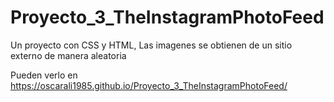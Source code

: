 # Proyecto_3_TheInstagramPhotoFeed

Un proyecto con CSS y HTML, Las imagenes se obtienen de un sitio externo de manera aleatoria

Pueden verlo en https://oscarali1985.github.io/Proyecto_3_TheInstagramPhotoFeed/
